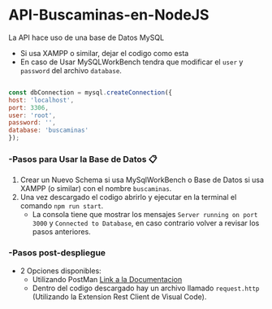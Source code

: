 # API-Buscaminas-en-NodeJS

La API hace uso de una base de Datos MySQL 
- Si usa XAMPP o similar, dejar el codigo como esta 
- En caso de Usar MySQLWorkBench tendra que modificar el `user` y `password` del archivo `database`.
```JavaScript

const dbConnection = mysql.createConnection({
host: 'localhost',
port: 3306,
user: 'root',
password: '',
database: 'buscaminas'
});
```
### -Pasos para Usar la Base de Datos :clipboard: 
1. Crear un Nuevo Schema si usa MySqlWorkBench o Base de Datos si usa XAMPP (o similar) con el nombre `buscaminas`.
2. Una vez descargado el codigo abrirlo y ejecutar en la terminal el comando `npm run start`.
    - La consola tiene que mostrar los mensajes `Server running on port 3000` y `Connected to Database`, en caso contrario volver a revisar los pasos anteriores.
  
### -Pasos post-despliegue
 - 2 Opciones disponibles:
    - Utilizando PostMan [Link a la Documentacion](https://documenter.getpostman.com/view/18219574/Uyxbpp6U)
    - Dentro del codigo descargado hay un archivo llamado `request.http` (Utilizando la Extension Rest Client de Visual Code).
